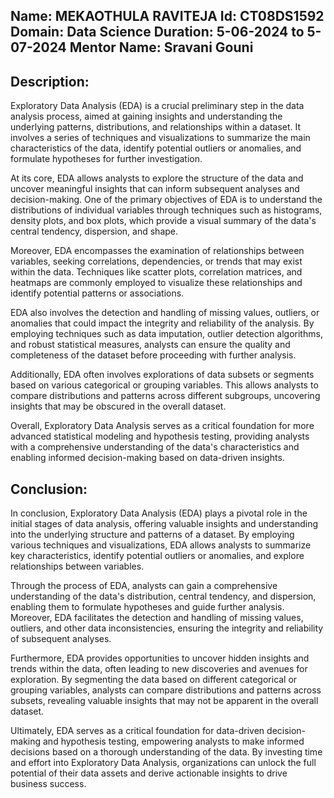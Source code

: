 Name: MEKAOTHULA RAVITEJA
Id: CT08DS1592
Domain: Data Science
Duration: 5-06-2024 to 5-07-2024
Mentor Name: Sravani Gouni
--------------------------
Description:
-------------
Exploratory Data Analysis (EDA) is a crucial preliminary step in the data analysis process, aimed at gaining insights and understanding the underlying patterns, distributions, and relationships within a dataset. It involves a series of techniques and visualizations to summarize the main characteristics of the data, identify potential outliers or anomalies, and formulate hypotheses for further investigation.

At its core, EDA allows analysts to explore the structure of the data and uncover meaningful insights that can inform subsequent analyses and decision-making. One of the primary objectives of EDA is to understand the distributions of individual variables through techniques such as histograms, density plots, and box plots, which provide a visual summary of the data's central tendency, dispersion, and shape.

Moreover, EDA encompasses the examination of relationships between variables, seeking correlations, dependencies, or trends that may exist within the data. Techniques like scatter plots, correlation matrices, and heatmaps are commonly employed to visualize these relationships and identify potential patterns or associations.

EDA also involves the detection and handling of missing values, outliers, or anomalies that could impact the integrity and reliability of the analysis. By employing techniques such as data imputation, outlier detection algorithms, and robust statistical measures, analysts can ensure the quality and completeness of the dataset before proceeding with further analysis.

Additionally, EDA often involves explorations of data subsets or segments based on various categorical or grouping variables. This allows analysts to compare distributions and patterns across different subgroups, uncovering insights that may be obscured in the overall dataset.

Overall, Exploratory Data Analysis serves as a critical foundation for more advanced statistical modeling and hypothesis testing, providing analysts with a comprehensive understanding of the data's characteristics and enabling informed decision-making based on data-driven insights.

Conclusion:
-----------
In conclusion, Exploratory Data Analysis (EDA) plays a pivotal role in the initial stages of data analysis, offering valuable insights and understanding into the underlying structure and patterns of a dataset. By employing various techniques and visualizations, EDA allows analysts to summarize key characteristics, identify potential outliers or anomalies, and explore relationships between variables. 

Through the process of EDA, analysts can gain a comprehensive understanding of the data's distribution, central tendency, and dispersion, enabling them to formulate hypotheses and guide further analysis. Moreover, EDA facilitates the detection and handling of missing values, outliers, and other data inconsistencies, ensuring the integrity and reliability of subsequent analyses.

Furthermore, EDA provides opportunities to uncover hidden insights and trends within the data, often leading to new discoveries and avenues for exploration. By segmenting the data based on different categorical or grouping variables, analysts can compare distributions and patterns across subsets, revealing valuable insights that may not be apparent in the overall dataset.

Ultimately, EDA serves as a critical foundation for data-driven decision-making and hypothesis testing, empowering analysts to make informed decisions based on a thorough understanding of the data. By investing time and effort into Exploratory Data Analysis, organizations can unlock the full potential of their data assets and derive actionable insights to drive business success.
